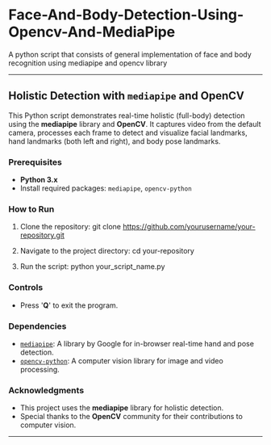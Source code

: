 # Face-And-Body-Detection-Using-Opencv-And-MediaPipe
A python script that consists of general implementation of face and body recognition using mediapipe and opencv library

---

## Holistic Detection with `mediapipe` and OpenCV

This Python script demonstrates real-time holistic (full-body) detection using the **mediapipe** library and **OpenCV**. It captures video from the default camera, processes each frame to detect and visualize facial landmarks, hand landmarks (both left and right), and body pose landmarks.

### Prerequisites

- **Python 3.x**
- Install required packages: `mediapipe`, `opencv-python`

### How to Run

1. Clone the repository:
    git clone https://github.com/yourusername/your-repository.git


2. Navigate to the project directory:
    cd your-repository
  

3. Run the script:
    python your_script_name.py


### Controls

- Press '**Q**' to exit the program.

### Dependencies

- [`mediapipe`](https://github.com/google/mediapipe): A library by Google for in-browser real-time hand and pose detection.
- [`opencv-python`](https://pypi.org/project/opencv-python/): A computer vision library for image and video processing.

### Acknowledgments

- This project uses the **mediapipe** library for holistic detection.
- Special thanks to the **OpenCV** community for their contributions to computer vision.

---
